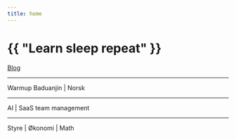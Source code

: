 ```yaml
---
title: home
---
```

# {{ "Learn sleep repeat" }}

[Blog](/pages/blog.html)

---

Warmup Baduanjin
 | 
Norsk

---

AI
 | 
SaaS team management


---

Styre
 | 
Økonomi
 | 
Math
 

